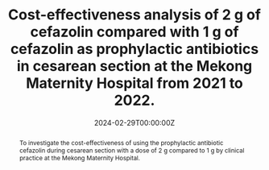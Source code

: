 ---
authors:
- Nguyen Thi Thuy Anh
- Nguyen Phan Thuy Nhien
- Tran Ngoc Thien Phu
- Nguyen Thi Quynh Nga
- Dang Thi Kieu Nga
highlight_index: 1
date: "2024-02-29T00:00:00Z"
doi: "10.38148/JHDS.0801SKPT24-003"
abstract: To investigate the cost-effectiveness of using the prophylactic antibiotic cefazolin during cesarean section with a dose of 2 g compared to 1 g by clinical practice at the Mekong Maternity Hospital.
tags:
- Health Technology Assessment
title: Cost-effectiveness analysis of 2 g of cefazolin compared with 1 g of cefazolin as prophylactic antibiotics in cesarean section at the Mekong Maternity Hospital from 2021 to 2022.
url_source: https://doi.org/10.38148/JHDS.0801SKPT24-003
url_pdf: https://vjol.info.vn/index.php/SK-PT/article/view/98470/83159
---
